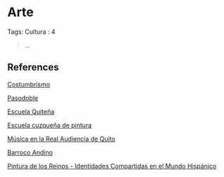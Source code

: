 # Arte

Tags: Cultura
: 4

> …
> 

## References

[Costumbrismo](https://www.wikiwand.com/en/Costumbrista)

[Pasodoble](https://www.wikiwand.com/es/Pasodoble)

[Escuela Quiteña](https://es.wikipedia.org/wiki/Escuela_Quite%C3%B1a)

[Escuela cuzqueña de pintura](https://es.wikipedia.org/wiki/Escuela_cuzque%C3%B1a_de_pintura)

[Música en la Real Audiencia de Quito](https://es.wikipedia.org/wiki/M%C3%BAsica_en_la_Real_Audiencia_de_Quito)

[Barroco Andino](https://es.wikipedia.org/wiki/Barroco_andino)

[Pintura de los Reinos - Identidades Compartidas en el Mundo Hispánico](https://www.libreria.culturaydeporte.gob.es/libro/pintura-de-los-reinos-identidades-compartidas-en-el-mundo-hispanico_409/)